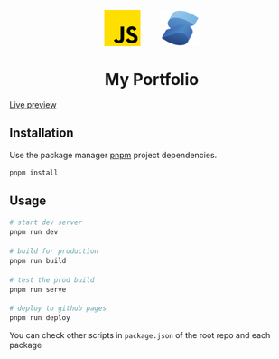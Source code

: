 <p align="center"> 
            <img src="./public/images/logos/js.png" alt="vanilla" height="64">
            &nbsp; &nbsp; &nbsp; &nbsp;
            <img src="./public/images/logos/solid.svg" alt="vanilla" height="64">
</p>

<p align="center"><h1 align="center">My Portfolio</h1></p>

[Live preview](https://jesseq-dev.github.io/portfolio/)

## Installation

Use the package manager [pnpm](https://pnpm.io/installation) project dependencies.

```bash
pnpm install
```

## Usage

```bash
# start dev server
pnpm run dev

# build for production
pnpm run build

# test the prod build
pnpm run serve

# deploy to github pages
pnpm run deploy
```

You can check other scripts in `package.json` of the root repo and each package
